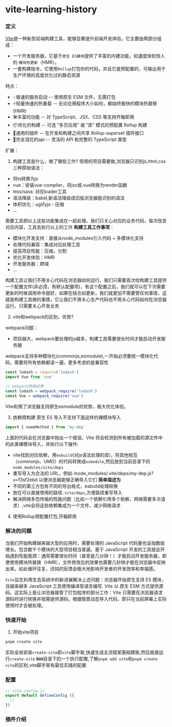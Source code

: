 # vite-learning-history

### 定义
[Vite](https://cn.vitejs.dev/)是一种新型前端构建工具，能够显著提升前端开发体验。它主要由两部分组成：
- 一个开发服务器，它基于`原生 ES模块`提供了丰富的内建功能，如速度快到惊人的 `模块热更新`（HMR）。
- 一套构建指令，它使用`Rollup`打包你的代码，并且它是预配置的，可输出用于生产环境的高度优化过的静态资源

特点：
- 💡极速的服务启动 -- 使用原生 ESM 文件，无需打包
- ⚡️轻量快速的热重载 -- 无论应用程序大小如何，都始终极快的模块热替换(HMR)
- 🛠️丰富的功能 -- 对 TypeScript、JSX、CSS 等支持开箱即用
- 📦优化的构建 -- 可选 “多页应用” 或 “库” 模式的预配置 Rollup 构建
- 🔩通用的插件 -- 在开发和构建之间共享 Rollup-superset 插件接口
- 🔑完全泪花的api -- 灵活的 API 和完整的 TypeScript 类型

扩展：
1. 构建工具是什么，做了哪些工作?
  常用的项目需要做,浏览器只识别js,html,css三种原始语法：
  - 将ts转换为js
  - vue：安装vue-complier，将jsx或.vue转换为render函数
  - less/sass: 对应loader工具
  - 语法降级：babel,新语法降级成旧版浏览器能识别的语法
  - 体积优化：uglifyjs - 压缩
  - ...

  需要工具把以上这些功能集成在一起处理，我们只关心对应的业务代码，每次改变对应内容，工具去执行以上的工作
  **构建工具工作事项**：
  - 模块化开发支持：直接从node_modules引入代码 + 多模块化支持
  - 处理代码兼容：集成对应处理工具
  - 提高项目性能：压缩，分割
  - 优化开发体验：HMR
  - 开发服务器：跨域
  - ...

  构建工具让我们不用关心代码在浏览器如何运行，我们只需要首次给构建工具提供一个配置文件(非必须，有默认配置项)，有这个配置之后，我们就可以在下次需要更新的时候调用命令就好，如果在结合如更新，我们就更加不需要管任何事情，这就是构建工具做的事情，它让我们不用关心生产代码也不用关心代码如何在浏览器运行，只需要关心开发业务


2. vite和webpack的区别，优势?

  webpack问题：
   - 项目越大，webpack要处理的js越多，构建工具需要很长时间才能启动开发服务器

  webpack支持多种模块化(commonjs,esmodule),一开始必须要统一模块化代码，需要将所有依赖都读一遍，更多考虑的是兼容性
  ```js
  const lodash = require('lodash')
  import Vue from 'vue'

  // webpack转换结果
  const lodash = webpack_require('lodash')
  const Vue = webpack_require('vue')
  ```

  Vite利用了浏览器支持原生esmodule的优势，极大优化体验。


3. 依赖预构建
  原生 ES 导入不支持下面这样的裸模块导入
  ```js
  import { someMethod } from 'my-dep'
  ```
  上面的代码会在浏览器中抛出一个错误。Vite 将会检测到所有被加载的源文件中的此类裸模块导入，并执行以下操作:
  - vite找到对应依赖，用`esbuild`(对js语法处理的库)，将其他规范（commonjs、UMD）的代码转换成`esmodule`,然后放到当前目录下的`node_modules/vite/deps`
  - 重写导入为合法的 URL，例如 /node_modules/.vite/deps/my-dep.js?v=f3sf2ebd 以便浏览器能够正确导入它们
  **简单描述为**
  - 不同的第三方包有不同的导出格式，esbuild处理转换
  - 放在可以直接使用的路径`.vite/deps`,方便路径重写导入
  - 解决网络多包传输的性能问题（比如一个依赖引用多个依赖，网络需要多次请求）,vite会将这些依赖集成为一个文件，减少网络请求

4. 使用Rollup预配置打包,开箱即用

### 解决的问题

当我们开始构建越来越大型的应用时，需要处理的 JavaScript 代码量也呈指数级增长。包含数千个模块的大型项目相当普遍。基于 JavaScript 开发的工具就会开始遇到性能瓶颈：通常需要很长时间（甚至是几分钟！）才能启动开发服务器，即使使用模块热替换（HMR），文件修改后的效果也需要几秒钟才能在浏览器中反映出来。如此循环往复，迟钝的反馈会极大地影响开发者的开发效率和幸福感。

`Vite`旨在利用生态系统中的新进展解决上述问题：浏览器开始原生支持 ES 模块，且越来越多 JavaScript 工具使用编译型语言编写.
Vite 以 原生 ESM 方式提供源码。这实际上是让浏览器接管了打包程序的部分工作：Vite 只需要在浏览器请求源码时进行转换并按需提供源码。根据情景动态导入代码，即只在当前屏幕上实际使用时才会被处理。



### 快速开始


1. 开始vite项目

```bash
pnpm create vite
```
实际全局安装`create-vite`即`vite`脚手架,快速生成主流框架基础模板,然后直接运行`create-vite` **bin**目录下的一个执行配置,了解`pnpm add vite`和`pnpm create vite`的区别,vite脚手架有最佳实践的配置


### 配置

```js
// vite.config.js
export default defineConfig ({
  //
})
```

### 插件介绍